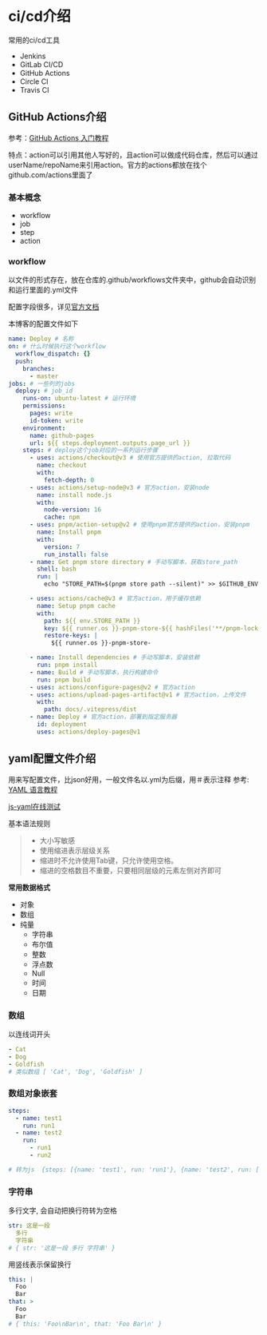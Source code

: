 # ci/cd介绍
常用的ci/cd工具
- Jenkins
- GitLab CI/CD
- GitHub Actions
- Circle CI
- Travis CI

## GitHub Actions介绍
参考：[GitHub Actions 入门教程](https://www.ruanyifeng.com/blog/2019/09/getting-started-with-github-actions.html)

特点：action可以引用其他人写好的，且action可以做成代码仓库，然后可以通过userName/repoName来引用action。官方的actions都放在找个github.com/actions里面了

### 基本概念
- workflow
- job
- step
- action

### workflow
以文件的形式存在，放在仓库的.github/workflows文件夹中，github会自动识别和运行里面的.yml文件

配置字段很多，详见[官方文档](https://docs.github.com/en/actions/using-workflows/workflow-syntax-for-github-actions)

本博客的配置文件如下
```yaml
name: Deploy # 名称
on: # 什么时候执行这个workflow
  workflow_dispatch: {}
  push:
    branches:
      - master
jobs: # 一些列的jobs
  deploy: # job_id
    runs-on: ubuntu-latest # 运行环境
    permissions:
      pages: write
      id-token: write
    environment:
      name: github-pages
      url: ${{ steps.deployment.outputs.page_url }}
    steps: # deploy这个job对应的一系列运行步骤
      - uses: actions/checkout@v3 # 使用官方提供的action, 拉取代码
        name: checkout
        with:
          fetch-depth: 0
      - uses: actions/setup-node@v3 # 官方action，安装node
        name: install node.js
        with:
          node-version: 16
          cache: npm
      - uses: pnpm/action-setup@v2 # 使用pnpm官方提供的action，安装pnpm
        name: Install pnpm
        with:
          version: 7
          run_install: false
      - name: Get pnpm store directory # 手动写脚本，获取store_path
        shell: bash
        run: |
          echo "STORE_PATH=$(pnpm store path --silent)" >> $GITHUB_ENV

      - uses: actions/cache@v3 # 官方action，用于缓存依赖
        name: Setup pnpm cache
        with:
          path: ${{ env.STORE_PATH }}
          key: ${{ runner.os }}-pnpm-store-${{ hashFiles('**/pnpm-lock.yaml') }}
          restore-keys: |
            ${{ runner.os }}-pnpm-store-

      - name: Install dependencies # 手动写脚本，安装依赖
        run: pnpm install
      - name: Build # 手动写脚本，执行构建命令
        run: pnpm build
      - uses: actions/configure-pages@v2 # 官方action
      - uses: actions/upload-pages-artifact@v1 # 官方action，上传文件
        with:
          path: docs/.vitepress/dist
      - name: Deploy # 官方action，部署到指定服务器
        id: deployment
        uses: actions/deploy-pages@v1
```





## yaml配置文件介绍
用来写配置文件，比json好用，一般文件名以.yml为后缀，用＃表示注释
参考: [YAML 语言教程](https://www.ruanyifeng.com/blog/2016/07/yaml.html)

[js-yaml在线测试](http://nodeca.github.io/js-yaml/)

基本语法规则
> - 大小写敏感
> - 使用缩进表示层级关系
> - 缩进时不允许使用Tab键，只允许使用空格。
> - 缩进的空格数目不重要，只要相同层级的元素左侧对齐即可

**常用数据格式**
- 对象
- 数组
- 纯量
  - 字符串
  - 布尔值
  - 整数
  - 浮点数
  - Null
  - 时间
  - 日期
  
### 数组
以连线词开头
```yaml
- Cat
- Dog
- Goldfish
# 类似数组 [ 'Cat', 'Dog', 'Goldfish' ]
```

### 数组对象嵌套
```yaml
steps:
  - name: test1
    run: run1
  - name: test2
    run:
      - run1
      - run2

# 转为js  {steps: [{name: 'test1', run: 'run1'}, {name: 'test2', run: ['run1', 'run2']}]}
```

### 字符串
多行文字, 会自动把换行符转为空格
```yaml
str: 这是一段
  多行
  字符串
# { str: '这是一段 多行 字符串' }
```

用竖线表示保留换行
```yaml
this: |
  Foo
  Bar
that: >
  Foo
  Bar
# { this: 'Foo\nBar\n', that: 'Foo Bar\n' }
```